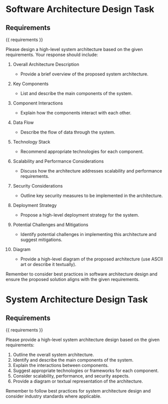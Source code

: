 # Software Architecture Design Task

## Requirements
{{ requirements }}

Please design a high-level system architecture based on the given requirements. Your response should include:

1. Overall Architecture Description
   - Provide a brief overview of the proposed system architecture.

2. Key Components
   - List and describe the main components of the system.

3. Component Interactions
   - Explain how the components interact with each other.

4. Data Flow
   - Describe the flow of data through the system.

5. Technology Stack
   - Recommend appropriate technologies for each component.

6. Scalability and Performance Considerations
   - Discuss how the architecture addresses scalability and performance requirements.

7. Security Considerations
   - Outline key security measures to be implemented in the architecture.

8. Deployment Strategy
   - Propose a high-level deployment strategy for the system.

9. Potential Challenges and Mitigations
   - Identify potential challenges in implementing this architecture and suggest mitigations.

10. Diagram
    - Provide a high-level diagram of the proposed architecture (use ASCII art or describe it textually).

Remember to consider best practices in software architecture design and ensure the proposed solution aligns with the given requirements.
# System Architecture Design Task

## Requirements
{{ requirements }}

Please provide a high-level system architecture design based on the given requirements:

1. Outline the overall system architecture.
2. Identify and describe the main components of the system.
3. Explain the interactions between components.
4. Suggest appropriate technologies or frameworks for each component.
5. Consider scalability, performance, and security aspects.
6. Provide a diagram or textual representation of the architecture.

Remember to follow best practices for system architecture design and consider industry standards where applicable.
